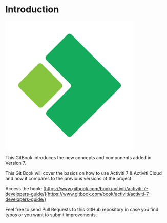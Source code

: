 # Introduction

[![Activiti](.gitbook/assets/acitiviti_icon_fullcolor_github_400x400.png)](https://github.com/Activiti)

This GitBook introduces the new concepts and components added in Version 7.

This Git Book will cover the basics on how to use Activiti 7 & Activiti Cloud and how it compares to the previous versions of the project.

Access the book: [https://www.gitbook.com/book/activiti/activiti-7-developers-guide/](https://www.gitbook.com/book/activiti/activiti-7-developers-guide/)

Feel free to send Pull Requests to this GitHub repository in case you find typos or you want to submit improvements.

